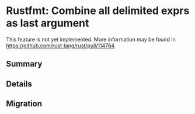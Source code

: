 # Rustfmt: Combine all delimited exprs as last argument

This feature is not yet implemented.
More information may be found in <https://github.com/rust-lang/rust/pull/114764>.

## Summary

## Details

## Migration
